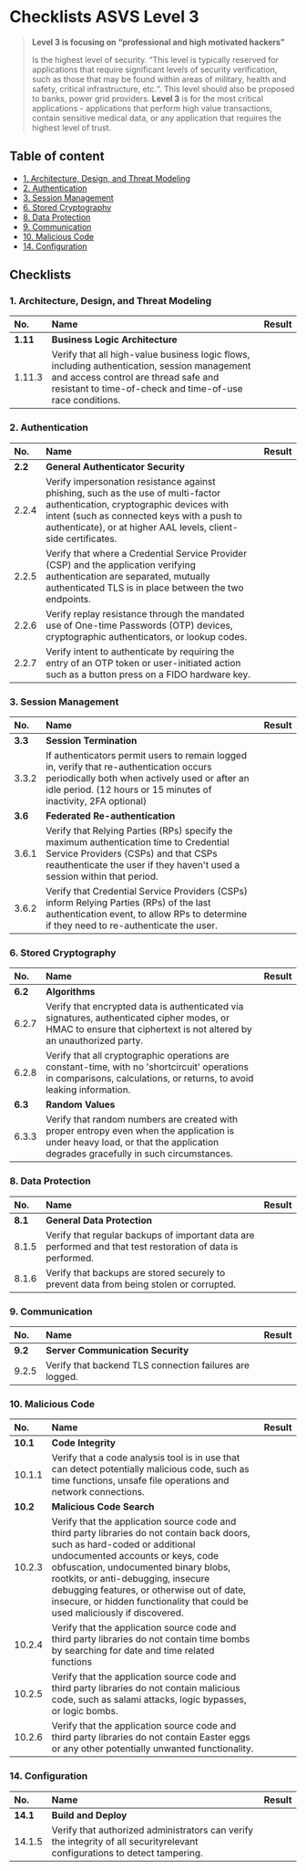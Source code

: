 

# Checklists ASVS Level 3

> **Level 3 is focusing on “professional and high motivated hackers”**
>
> Is the highest level of security. “This level is typically reserved for applications that require significant levels of security verification, such as those that may be found within areas of military, health and safety, critical infrastructure, etc.“. This level should also be proposed to banks, power grid providers.
> **Level 3** is for the most critical applications - applications that perform high value transactions, contain sensitive medical data, or any application that requires the highest level of trust.

## Table of content

- [1. Architecture, Design, and Threat Modeling](#1.-Architecture%2C-Design%2C-and-Threat-Modeling)
- [2. Authentication](#2.-Authentication)
- [3. Session Management](#3.-Session-Management)
- [6. Stored Cryptography](#6.-Stored-Cryptography)
- [8. Data Protection](#8.-Data-Protection)
- [9. Communication](#9.-Communication)
- [10. Malicious Code](#10.-Malicious-Code)
- [14. Configuration](#14.-Configuration)

## Checklists

### 1. Architecture, Design, and Threat Modeling

| **No.**  | **Name**                                                     | **Result** |
| :------- | :----------------------------------------------------------- | :--------- |
| **1.11** | **Business Logic Architecture**                              |            |
| 1.11.3   | Verify that all high-value business logic flows, including authentication, session management and access control are thread safe and resistant to time-of-check and time-of-use race conditions. |            |

### 2. Authentication

| **No.** | **Name**                                                     | **Result** |
| :------ | :----------------------------------------------------------- | :--------- |
| **2.2** | **General Authenticator Security**                           |            |
| 2.2.4   | Verify impersonation resistance against phishing, such as the use of multi-factor authentication, cryptographic devices with intent (such as connected keys with a push to authenticate), or at higher AAL levels, client-side certificates. |            |
| 2.2.5   | Verify that where a Credential Service Provider (CSP) and the application verifying authentication are separated, mutually authenticated TLS is in place between the two endpoints. |            |
| 2.2.6   | Verify replay resistance through the mandated use of One-time Passwords (OTP) devices, cryptographic authenticators, or lookup codes. |            |
| 2.2.7   | Verify intent to authenticate by requiring the entry of an OTP token or user-initiated action such as a button press on a FIDO hardware key. |            |

### 3. Session Management

| **No.** | **Name**                                                     | **Result** |
| :------ | :----------------------------------------------------------- | :--------- |
| **3.3** | **Session Termination**                                      |            |
| 3.3.2   | If authenticators permit users to remain logged in, verify that re-authentication occurs periodically both when actively used or after an idle period. (12 hours or 15 minutes of inactivity, 2FA optional) |            |
| **3.6** | **Federated Re-authentication**                              |            |
| 3.6.1   | Verify that Relying Parties (RPs) specify the maximum authentication time to Credential Service Providers (CSPs) and that CSPs reauthenticate the user if they haven't used a session within that period. |            |
| 3.6.2   | Verify that Credential Service Providers (CSPs) inform Relying Parties (RPs) of the last authentication event, to allow RPs to determine if they need to re-authenticate the user. |            |

### 6. Stored Cryptography

| **No.** | **Name**                                                     | **Result** |
| :------ | :----------------------------------------------------------- | :--------- |
| **6.2** | **Algorithms**                                               |            |
| 6.2.7   | Verify that encrypted data is authenticated via signatures, authenticated cipher modes, or HMAC to ensure that ciphertext is not altered by an unauthorized party. |            |
| 6.2.8   | Verify that all cryptographic operations are constant-time, with no 'shortcircuit' operations in comparisons, calculations, or returns, to avoid leaking information. |            |
| **6.3** | **Random Values**                                            |            |
| 6.3.3   | Verify that random numbers are created with proper entropy even when the application is under heavy load, or that the application degrades gracefully in such circumstances. |            |

### 8. Data Protection

| **No.** | **Name**                                                     | **Result** |
| :------ | :----------------------------------------------------------- | :--------- |
| **8.1** | **General Data Protection**                                  |            |
| 8.1.5   | Verify that regular backups of important data are performed and that test restoration of data is performed. |            |
| 8.1.6   | Verify that backups are stored securely to prevent data from being stolen or corrupted. |            |

### 9. Communication

| **No.** | **Name**                                                | **Result** |
| :------ | :------------------------------------------------------ | :--------- |
| **9.2** | **Server Communication Security**                       |            |
| 9.2.5   | Verify that backend TLS connection failures are logged. |            |

### 10. Malicious Code

| **No.**  | **Name**                                                     | **Result** |
| :------- | :----------------------------------------------------------- | :--------- |
| **10.1** | **Code Integrity**                                           |            |
| 10.1.1   | Verify that a code analysis tool is in use that can detect potentially malicious code, such as time functions, unsafe file operations and network connections. |            |
| **10.2** | **Malicious Code Search**                                    |            |
| 10.2.3   | Verify that the application source code and third party libraries do not contain back doors, such as hard-coded or additional undocumented accounts or keys, code obfuscation, undocumented binary blobs, rootkits, or anti-debugging, insecure debugging features, or otherwise out of date, insecure, or hidden functionality that could be used maliciously if discovered. |            |
| 10.2.4   | Verify that the application source code and third party libraries do not contain time bombs by searching for date and time related functions |            |
| 10.2.5   | Verify that the application source code and third party libraries do not contain malicious code, such as salami attacks, logic bypasses, or logic bombs. |            |
| 10.2.6   | Verify that the application source code and third party libraries do not contain Easter eggs or any other potentially unwanted functionality. |            |

### 14. Configuration

| **No.**  | **Name**                                                     | **Result** |
| :------- | :----------------------------------------------------------- | :--------- |
| **14.1** | **Build and Deploy**                                         |            |
| 14.1.5   | Verify that authorized administrators can verify the integrity of all securityrelevant configurations to detect tampering. |            |